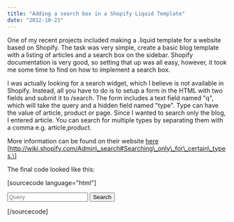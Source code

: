 ```yaml
---
title: "Adding a search box in a Shopify Liquid Template"
date: "2012-10-23"
---
```


One of my recent projects included making a .liquid template for a website based on Shopify. The task was very simple, create a basic blog template with a listing of articles and a search box on the sidebar. Shopify documentation is very good, so setting that up was all easy, however, it took me some time to find on how to implement a search box.

I was actually looking for a search widget, which I believe is not available in Shopify. Instead, all you have to do is to setup a form in the HTML with two fields and submit it to /search. The form includes a text field named "q", which will take the query and a hidden field named "type". Type can have the value of article, product or page. Since I wanted to search only the blog, I entered article. You can search for multiple types by separating them with a comma e.g. article,product.

More information can be found on their website [here](http://wiki.shopify.com/Admin_search#Searching_only_for_certain_types "Shopify") \[http://wiki.shopify.com/Admin\_search#Searching\_only\_for\_certain\_types.\]

The final code looked like this:

\[sourcecode language="html"\] <form action="\_WEBSITE\_/search" method="GET"> <input type="text" name="q" value="" placeholder="Query" /> <input type="hidden" name="type" value="article" /> <input type="submit" value="Search" /> </form> \[/sourcecode\]
